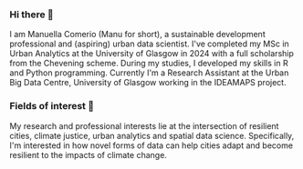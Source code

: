 ### Hi there 👋

I am Manuella Comerio (Manu for short), a sustainable development professional and (aspiring) urban data scientist.
I've completed my MSc in Urban Analytics at the University of Glasgow in 2024 with a full scholarship from the Chevening scheme.
During my studies, I developed my skills in R and Python programming.
Currently I'm a Research Assistant at the Urban Big Data Centre, University of Glasgow working in the IDEAMAPS project.


### Fields of interest 🧐

My research and professional interests lie at the intersection of resilient cities, climate justice, urban analytics and spatial data science. Specifically, I'm interested in how novel forms of data can help cities adapt and become resilient to the impacts of climate change.
<!--
**manuellacomerio/manuellacomerio** is a ✨ _special_ ✨ repository because its `README.md` (this file) appears on your GitHub profile.

Here are some ideas to get you started:

- 🔭 I’m currently working on ...
- 🌱 I’m currently learning ...
- 👯 I’m looking to collaborate on ...
- 🤔 I’m looking for help with ...
- 💬 Ask me about ...
- 📫 How to reach me: ...
- 😄 Pronouns: ...
- ⚡ Fun fact: ...
-->
